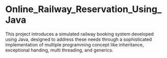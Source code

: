 # Online_Railway_Reservation_Using_Java
This project introduces a simulated railway booking system developed using Java, designed to address these needs through a sophisticated implementation of multiple programming concept like inheritance, exceptional handing, multi threading, and generics.
